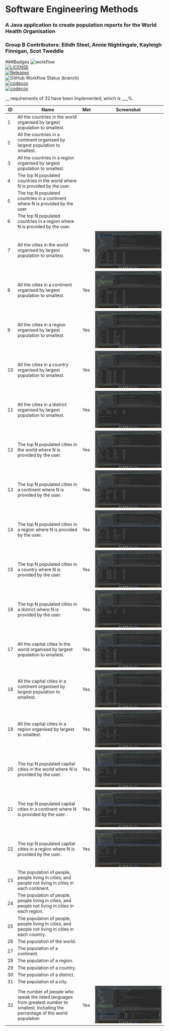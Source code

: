 # Software Engineering Methods
### A Java application to create population reports for the World Health Organisation
### Group B Contributors: Eilidh Steel, Annie Nightingale, Kayleigh Finnigan, Scot Tweddle
###Badges
![workflow](https://github.com/eilidhsteel/semGroup/actions/workflows/main.yml/badge.svg) <br />
[![LICENSE](https://img.shields.io/github/license/eilidhsteel/semGroup.svg?style=flat-square)](https://github.com/eilidhsteel/semGroup/blob/master/LICENSE) <br />
[![Releases](https://img.shields.io/github/release/eilidhsteel/semGroup/all.svg?style=flat-square)](https://github.com/eilidhsteel/semGroup/releases) <br />
![GitHub Workflow Status (branch)](https://img.shields.io/github/workflow/status/eilidhsteel/semGroup/A%20workflow%20for%20my%20Hello%20World%20App/develop) <br />
[![codecov](https://codecov.io/gh/eilidhsteel/semGroup/branch/master/graph/badge.svg?token=8QLQN8HV4K)](https://codecov.io/gh/eilidhsteel/semGroup) <br />
[![codecov](https://codecov.io/gh/eilidhsteel/semGroup/branch/develop/graph/badge.svg?token=8QLQN8HV4K)](https://codecov.io/gh/eilidhsteel/semGroup) <br />

__ requirements of 32 have been implemented, which is ___%.

| ID | Name                                                                                                                                   | Met | Screenshot                               |
|----|----------------------------------------------------------------------------------------------------------------------------------------|-----|------------------------------------------|
| 1  | All the countries in the world organised by largest population to smallest.                                                            |     |                                          |
| 2  | All the countries in a continent organised by largest population to smallest.                                                          |     |                                          |
| 3  | All the countries in a region organised by largest population to smallest.                                                             |     |                                          |
| 4  | The top N populated countries in the world where N is provided by the user.                                                            |     |                                          |
| 5  | The top N populated countries in a continent where N is provided by the user                                                           |     |                                          |
| 6  | The top N populated countries in a region where N is provided by the user.                                                             |     |                                          |
| 7  | All the cities in the world organised by largest population to smallest.                                                               | Yes | ![7.png](submission-screenshots/7.png)   |
| 8  | All the cities in a continent organised by largest population to smallest.                                                             | Yes | ![8.png](submission-screenshots/8.png)   |
| 9  | All the cities in a region organised by largest population to smallest.                                                                | Yes | ![9.png](submission-screenshots/9.png)   |
| 10 | All the cities in a country organised by largest population to smallest.                                                               | Yes | ![10.png](submission-screenshots/10.png) |
| 11 | All the cities in a district organised by largest population to smallest.                                                              | Yes | ![11.png](submission-screenshots/11.png) |
| 12 | The top N populated cities in the world where N is provided by the user.                                                               | Yes | ![12.png](submission-screenshots/12.png) |
| 13 | The top N populated cities in a continent where N is provided by the user.                                                             | Yes | ![13.png](submission-screenshots/13.png) |
| 14 | The top N populated cities in a region where N is provided by the user.                                                                | Yes | ![14.png](submission-screenshots/14.png) |
| 15 | The top N populated cities in a country where N is provided by the user.                                                               | Yes | ![15.png](submission-screenshots/15.png) |
| 16 | The top N populated cities in a district where N is provided by the user.                                                              | Yes | ![16.png](submission-screenshots/16.png) |
| 17 | All the capital cities in the world organised by largest population to smallest.                                                       | Yes | ![17.png](submission-screenshots/17.png) |
| 18 | All the capital cities in a continent organised by largest population to smallest.                                                     | Yes | ![18.png](submission-screenshots/18.png) |
| 19 | All the capital cities in a region organised by largest to smallest.                                                                   | Yes | ![19.png](submission-screenshots/19.png) |
| 20 | The top N populated capital cities in the world where N is provided by the user.                                                       | Yes | ![20.png](submission-screenshots/20.png) |
| 21 | The top N populated capital cities in a continent where N is provided by the user.                                                     | Yes | ![21.png](submission-screenshots/21.png) |
| 22 | The top N populated capital cities in a region where N is provided by the user.                                                        | Yes | ![22.png](submission-screenshots/22.png) |
| 23 | The population of people, people living in cities, and people not living in cities in each continent.                                  |     |                                          |
| 24 | The population of people, people living in cities, and people not living in cities in each region.                                     |     |                                          |
| 25 | The population of people, people living in cities, and people not living in cities in each country.                                    |     |                                          |
| 26 | The population of the world.                                                                                                           |     |                                          |
| 27 | The population of a continent.                                                                                                         |     |                                          |
| 28 | The population of a region.                                                                                                            |     |                                          |
| 29 | The population of a country.                                                                                                           |     |                                          |
| 30 | The population of a district.                                                                                                          |     |                                          |
| 31 | The population of a city.                                                                                                              |     |                                          |
| 32 | The number of people who speak the listed languages from greatest number to smallest, including the percentage of the world population | Yes | ![32.png](submission-screenshots/32.png) |